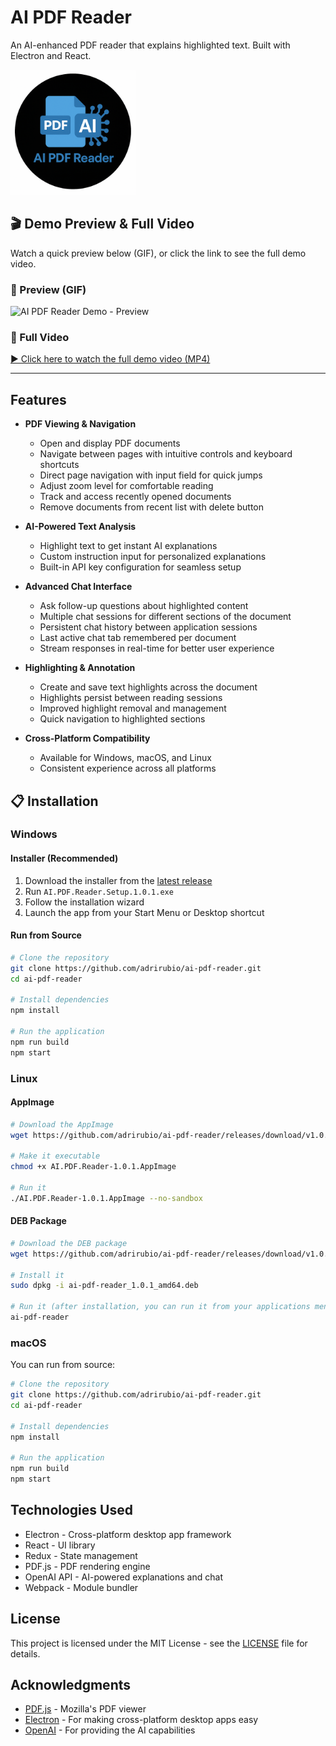 # AI PDF Reader

An AI-enhanced PDF reader that explains highlighted text. Built with Electron and React.

<p align="left">
  <img src="ai-pdf-reader-logo.png"
       alt="AI PDF Reader Logo"
       width="200">
</p>

## 🎬 Demo Preview & Full Video

Watch a quick preview below (GIF), or click the link to see the full demo video.

### 🔹 Preview (GIF)
![AI PDF Reader Demo - Preview](https://github.com/adrirubio/ai-pdf-reader-demo/raw/main/ai-pdf-reader-demo.gif)

### 🔹 Full Video
[▶️ Click here to watch the full demo video (MP4)](https://github.com/adrirubio/ai-pdf-reader-demo/raw/main/ai-pdf-reader-demo.mp4)

---

## Features

- **PDF Viewing & Navigation**
  - Open and display PDF documents
  - Navigate between pages with intuitive controls and keyboard shortcuts
  - Direct page navigation with input field for quick jumps
  - Adjust zoom level for comfortable reading
  - Track and access recently opened documents
  - Remove documents from recent list with delete button

- **AI-Powered Text Analysis**
  - Highlight text to get instant AI explanations
  - Custom instruction input for personalized explanations
  - Built-in API key configuration for seamless setup

- **Advanced Chat Interface**
  - Ask follow-up questions about highlighted content
  - Multiple chat sessions for different sections of the document
  - Persistent chat history between application sessions
  - Last active chat tab remembered per document
  - Stream responses in real-time for better user experience

- **Highlighting & Annotation**
  - Create and save text highlights across the document
  - Highlights persist between reading sessions
  - Improved highlight removal and management
  - Quick navigation to highlighted sections

- **Cross-Platform Compatibility**
  - Available for Windows, macOS, and Linux
  - Consistent experience across all platforms

## 📋 Installation

### Windows

#### Installer (Recommended)
1. Download the installer from the [latest release](https://github.com/adrirubio/ai-pdf-reader/releases/latest)
2. Run `AI.PDF.Reader.Setup.1.0.1.exe`
3. Follow the installation wizard
4. Launch the app from your Start Menu or Desktop shortcut

#### Run from Source
```bash
# Clone the repository
git clone https://github.com/adrirubio/ai-pdf-reader.git
cd ai-pdf-reader

# Install dependencies
npm install

# Run the application
npm run build
npm start
```

### Linux

#### AppImage
```bash
# Download the AppImage
wget https://github.com/adrirubio/ai-pdf-reader/releases/download/v1.0.1/AI.PDF.Reader-1.0.1.AppImage

# Make it executable
chmod +x AI.PDF.Reader-1.0.1.AppImage

# Run it
./AI.PDF.Reader-1.0.1.AppImage --no-sandbox
```

#### DEB Package
```bash
# Download the DEB package
wget https://github.com/adrirubio/ai-pdf-reader/releases/download/v1.0.1/ai-pdf-reader_1.0.1_amd64.deb

# Install it
sudo dpkg -i ai-pdf-reader_1.0.1_amd64.deb

# Run it (after installation, you can run it from your applications menu or command line)
ai-pdf-reader
```

### macOS
You can run from source:

```bash
# Clone the repository
git clone https://github.com/adrirubio/ai-pdf-reader.git
cd ai-pdf-reader

# Install dependencies
npm install

# Run the application
npm run build
npm start
```

## Technologies Used

- Electron - Cross-platform desktop app framework
- React - UI library
- Redux - State management
- PDF.js - PDF rendering engine
- OpenAI API - AI-powered explanations and chat
- Webpack - Module bundler

## License

This project is licensed under the MIT License - see the [LICENSE](LICENSE) file for details.

## Acknowledgments

- [PDF.js](https://mozilla.github.io/pdf.js/) - Mozilla's PDF viewer
- [Electron](https://www.electronjs.org/) - For making cross-platform desktop apps easy
- [OpenAI](https://openai.com/) - For providing the AI capabilities
